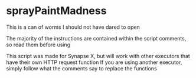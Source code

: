 # sprayPaintMadness
This is a can of worms I should not have dared to open

The majority of the instructions are contained within the script comments, so read them before using

This script was made for Synapse X, but will work with other executors that have their own HTTP request function
If you are using another executor, simply follow what the comments say to replace the functions
